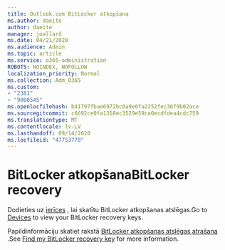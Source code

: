 ```yaml
---
title: Outlook.com BitLocker atkopšana
ms.author: daeite
author: daeite
manager: joallard
ms.date: 04/21/2020
ms.audience: Admin
ms.topic: article
ms.service: o365-administration
ROBOTS: NOINDEX, NOFOLLOW
localization_priority: Normal
ms.collection: Adm_O365
ms.custom:
- "2381"
- "9000545"
ms.openlocfilehash: b41797fbae6972bc0a9e0fa2252fec36f9b02ace
ms.sourcegitcommit: c6692ce0fa1358ec3529e59ca0ecdfdea4cdc759
ms.translationtype: MT
ms.contentlocale: lv-LV
ms.lasthandoff: 09/14/2020
ms.locfileid: "47753770"
---
```

# <a name="bitlocker-recovery"></a><span data-ttu-id="9ce12-102">BitLocker atkopšana</span><span class="sxs-lookup"><span data-stu-id="9ce12-102">BitLocker recovery</span></span>

<span data-ttu-id="9ce12-103">Dodieties uz [ierīces](https://account.microsoft.com/devices/recoverykey) , lai skatītu BitLocker atkopšanas atslēgas.</span><span class="sxs-lookup"><span data-stu-id="9ce12-103">Go to [Devices](https://account.microsoft.com/devices/recoverykey) to view your BitLocker recovery keys.</span></span>

<span data-ttu-id="9ce12-104">Papildinformāciju skatiet rakstā [BitLocker atkopšanas atslēgas atrašana](https://support.microsoft.com/help/4026181)   .</span><span class="sxs-lookup"><span data-stu-id="9ce12-104">See [Find my BitLocker recovery key](https://support.microsoft.com/help/4026181) for more information.</span></span>